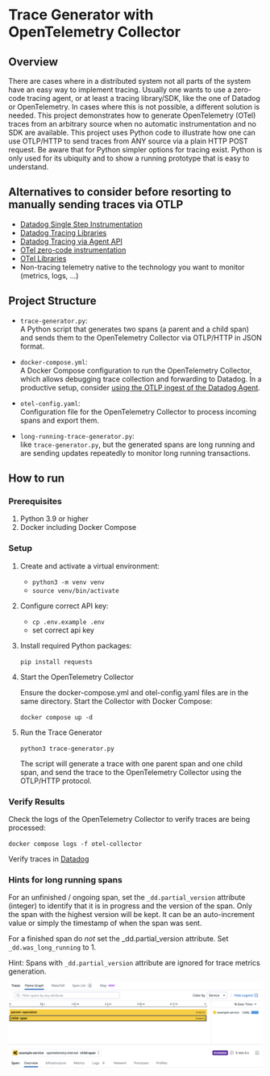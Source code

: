 # Trace Generator with OpenTelemetry Collector

## Overview

There are cases where in a distributed system not all parts of the system have an easy way to implement tracing. Usually one wants to use a zero-code tracing agent, or at least a tracing library/SDK, like the one of Datadog or OpenTelemetry.
In cases where this is not possible, a different solution is needed. This project demonstrates how to generate OpenTelemetry (OTel) traces from an arbitrary source when no automatic instrumentation and no SDK are available.
This project uses Python code to illustrate how one can use OTLP/HTTP to send traces from ANY source via a plain HTTP POST request. Be aware that for Python simpler options for tracing exist. Python is only used for its ubiquity and to show a running prototype that is easy to understand.

## Alternatives to consider before resorting to manually sending traces via OTLP

- [Datadog Single Step Instrumentation](https://docs.datadoghq.com/tracing/trace_collection/automatic_instrumentation/single-step-apm)
- [Datadog Tracing Libraries](https://docs.datadoghq.com/tracing/trace_collection/automatic_instrumentation/dd_libraries/)
- [Datadog Tracing via Agent API](https://docs.datadoghq.com/tracing/guide/send_traces_to_agent_by_api/)
- [OTel zero-code instrumentation](https://opentelemetry.io/docs/concepts/instrumentation/zero-code/)
- [OTel Libraries](https://opentelemetry.io/docs/concepts/instrumentation/libraries/)
- Non-tracing telemetry native to the technology you want to monitor (metrics, logs, ...)


## Project Structure

- `trace-generator.py`:  
  A Python script that generates two spans (a parent and a child span) and sends them to the OpenTelemetry Collector via OTLP/HTTP in JSON format.

- `docker-compose.yml`:  
  A Docker Compose configuration to run the OpenTelemetry Collector, which allows debugging trace collection and forwarding to Datadog. In a productive setup, consider [using the OTLP ingest of the Datadog Agent](https://docs.datadoghq.com/opentelemetry/interoperability/otlp_ingest_in_the_agent).

- `otel-config.yaml`:  
  Configuration file for the OpenTelemetry Collector to process incoming spans and export them.

- `long-running-trace-generator.py`:  
  like `trace-generator.py`, but the generated spans are long running and are sending updates repeatedly to monitor long running transactions.

## How to run

### Prerequisites

1. Python 3.9 or higher
2. Docker including Docker Compose

### Setup

1. Create and activate a virtual environment:
   - `python3 -m venv venv`
   - `source venv/bin/activate`

1. Configure correct API key:
   - `cp .env.example .env`
   - set correct api key

1. Install required Python packages:

    `pip install requests`

1. Start the OpenTelemetry Collector

    Ensure the docker-compose.yml and otel-config.yaml files are in the same directory.
    Start the Collector with Docker Compose:

    `docker compose up -d`

1. Run the Trace Generator

    `python3 trace-generator.py`

    The script will generate a trace with one parent span and one child span, and send the trace to the OpenTelemetry Collector using the OTLP/HTTP protocol.

### Verify Results

Check the logs of the OpenTelemetry Collector to verify traces are being processed:

`docker compose logs -f otel-collector`

Verify traces in [Datadog](https://app.datadoghq.eu/apm/traces)

### Hints for long running spans

For an unfinished / ongoing span, set the `_dd.partial_version` attribute (integer) to identify that it is in progress and the version of the span. Only the span with the highest version will be kept. It can be an auto-increment value or simply the timestamp of when the span was sent.

For a finished span do *not* set the _dd.partial_version attribute. Set `_dd.was_long_running` to 1.

Hint: Spans with `_dd.partial_version` attribute are ignored for trace metrics generation.

![Screenshot of long running spans in Datadog](./img/long_running_spans.png)